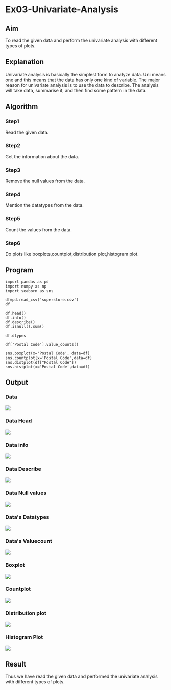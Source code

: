 # Ex03-Univariate-Analysis
## Aim
To read the given data and perform the univariate analysis with different types of plots.

## Explanation
Univariate analysis is basically the simplest form to analyze data. Uni means one and this means that the data has only one kind of variable. The major reason for univariate analysis is to use the data to describe. The analysis will take data, summarise it, and then find some pattern in the data.

## Algorithm
### Step1
Read the given data.

### Step2
Get the information about the data.

### Step3
Remove the null values from the data.

### Step4
Mention the datatypes from the data.

### Step5
Count the values from the data.

### Step6
Do plots like boxplots,countplot,distribution plot,histogram plot.

## Program

```
import pandas as pd
import numpy as np
import seaborn as sns

df=pd.read_csv('superstore.csv')
df

df.head()
df.info()
df.describe()
df.isnull().sum()

df.dtypes

df['Postal Code'].value_counts()

sns.boxplot(x='Postal Code', data=df)
sns.countplot(x='Postal Code',data=df)
sns.distplot(df["Postal Code"])
sns.histplot(x='Postal Code',data=df)
```

## Output
### Data 
![](1.png)
### Data Head
![](2.png)
### Data info
![](3.png)
### Data Describe
![](4.png)
### Data Null values
![](5.png)
### Data's Datatypes
![](6.png)
### Data's Valuecount
![](7.png)
### Boxplot
![](8.png)
### Countplot
![](9.png)
### Distribution plot 
![](10.png)
### Histogram Plot
![](11.png)

## Result 
Thus we have read the given data and performed the univariate analysis with different types of plots.
